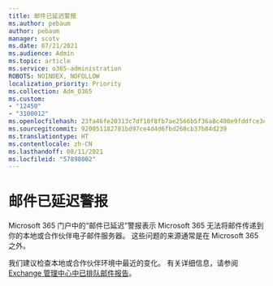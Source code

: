 ```yaml
---
title: 邮件已延迟警报
ms.author: pebaum
author: pebaum
manager: scotv
ms.date: 07/21/2021
ms.audience: Admin
ms.topic: article
ms.service: o365-administration
ROBOTS: NOINDEX, NOFOLLOW
localization_priority: Priority
ms.collection: Adm_O365
ms.custom:
- "12450"
- "3100012"
ms.openlocfilehash: 23fa46fe20313c7df10f8fb7ae2566b5f36a8c400e9fddfce3e5e50ca4f25917
ms.sourcegitcommit: 920051182781bd97ce4d4d6fbd268cb37b84d239
ms.translationtype: HT
ms.contentlocale: zh-CN
ms.lasthandoff: 08/11/2021
ms.locfileid: "57898002"
---
```

# <a name="messages-have-been-delayed-alerts"></a>邮件已延迟警报

Microsoft 365 门户中的“邮件已延迟”警报表示 Microsoft 365 无法将邮件传递到你的本地或合作伙伴电子邮件服务器。 这些问题的来源通常是在 Microsoft 365 之外。

我们建议检查本地或合作伙伴环境中最近的变化。 有关详细信息，请参阅 [Exchange 管理中心中已排队邮件报告](https://docs.microsoft.com/exchange/monitoring/mail-flow-reports/mfr-queued-messages-report)。
